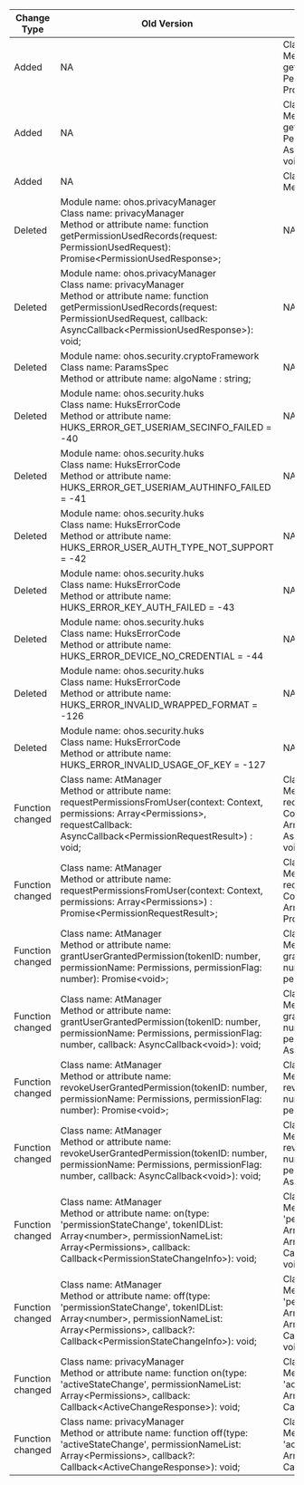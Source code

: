 | Change Type | Old Version | New Version | d.ts File |
| ---- | ------ | ------ | -------- |
|Added|NA|Class name: privacyManager<br>Method or attribute name: function getPermissionUsedRecord(request: PermissionUsedRequest): Promise\<PermissionUsedResponse>;|@ohos.privacyManager.d.ts|
|Added|NA|Class name: privacyManager<br>Method or attribute name: function getPermissionUsedRecord(request: PermissionUsedRequest, callback: AsyncCallback\<PermissionUsedResponse>): void;|@ohos.privacyManager.d.ts|
|Added|NA|Class name: ParamsSpec<br>Method or attribute name: algName : string;|@ohos.security.cryptoFramework.d.ts|
|Deleted|Module name: ohos.privacyManager<br>Class name: privacyManager<br>Method or attribute name: function getPermissionUsedRecords(request: PermissionUsedRequest): Promise\<PermissionUsedResponse>;|NA|@ohos.privacyManager.d.ts|
|Deleted|Module name: ohos.privacyManager<br>Class name: privacyManager<br>Method or attribute name: function getPermissionUsedRecords(request: PermissionUsedRequest, callback: AsyncCallback\<PermissionUsedResponse>): void;|NA|@ohos.privacyManager.d.ts|
|Deleted|Module name: ohos.security.cryptoFramework<br>Class name: ParamsSpec<br>Method or attribute name: algoName : string;|NA|@ohos.security.cryptoFramework.d.ts|
|Deleted|Module name: ohos.security.huks<br>Class name: HuksErrorCode<br>Method or attribute name: HUKS_ERROR_GET_USERIAM_SECINFO_FAILED = -40|NA|@ohos.security.huks.d.ts|
|Deleted|Module name: ohos.security.huks<br>Class name: HuksErrorCode<br>Method or attribute name: HUKS_ERROR_GET_USERIAM_AUTHINFO_FAILED = -41|NA|@ohos.security.huks.d.ts|
|Deleted|Module name: ohos.security.huks<br>Class name: HuksErrorCode<br>Method or attribute name: HUKS_ERROR_USER_AUTH_TYPE_NOT_SUPPORT = -42|NA|@ohos.security.huks.d.ts|
|Deleted|Module name: ohos.security.huks<br>Class name: HuksErrorCode<br>Method or attribute name: HUKS_ERROR_KEY_AUTH_FAILED = -43|NA|@ohos.security.huks.d.ts|
|Deleted|Module name: ohos.security.huks<br>Class name: HuksErrorCode<br>Method or attribute name: HUKS_ERROR_DEVICE_NO_CREDENTIAL = -44|NA|@ohos.security.huks.d.ts|
|Deleted|Module name: ohos.security.huks<br>Class name: HuksErrorCode<br>Method or attribute name: HUKS_ERROR_INVALID_WRAPPED_FORMAT = -126|NA|@ohos.security.huks.d.ts|
|Deleted|Module name: ohos.security.huks<br>Class name: HuksErrorCode<br>Method or attribute name: HUKS_ERROR_INVALID_USAGE_OF_KEY = -127|NA|@ohos.security.huks.d.ts|
|Function changed|Class name: AtManager<br>Method or attribute name: requestPermissionsFromUser(context: Context, permissions: Array\<Permissions>, requestCallback: AsyncCallback\<PermissionRequestResult>) : void;<br>|Class name: AtManager<br>Method or attribute name: requestPermissionsFromUser(context: Context, permissionList: Array\<Permissions>, requestCallback: AsyncCallback\<PermissionRequestResult>) : void;<br>|@ohos.abilityAccessCtrl.d.ts|
|Function changed|Class name: AtManager<br>Method or attribute name: requestPermissionsFromUser(context: Context, permissions: Array\<Permissions>) : Promise\<PermissionRequestResult>;<br>|Class name: AtManager<br>Method or attribute name: requestPermissionsFromUser(context: Context, permissionList: Array\<Permissions>) : Promise\<PermissionRequestResult>;<br>|@ohos.abilityAccessCtrl.d.ts|
|Function changed|Class name: AtManager<br>Method or attribute name: grantUserGrantedPermission(tokenID: number, permissionName: Permissions, permissionFlag: number): Promise\<void>;<br>|Class name: AtManager<br>Method or attribute name: grantUserGrantedPermission(tokenID: number, permissionName: Permissions, permissionFlags: number): Promise\<void>;<br>|@ohos.abilityAccessCtrl.d.ts|
|Function changed|Class name: AtManager<br>Method or attribute name: grantUserGrantedPermission(tokenID: number, permissionName: Permissions, permissionFlag: number, callback: AsyncCallback\<void>): void;<br>|Class name: AtManager<br>Method or attribute name: grantUserGrantedPermission(tokenID: number, permissionName: Permissions, permissionFlags: number, callback: AsyncCallback\<void>): void;<br>|@ohos.abilityAccessCtrl.d.ts|
|Function changed|Class name: AtManager<br>Method or attribute name: revokeUserGrantedPermission(tokenID: number, permissionName: Permissions, permissionFlag: number): Promise\<void>;<br>|Class name: AtManager<br>Method or attribute name: revokeUserGrantedPermission(tokenID: number, permissionName: Permissions, permissionFlags: number): Promise\<void>;<br>|@ohos.abilityAccessCtrl.d.ts|
|Function changed|Class name: AtManager<br>Method or attribute name: revokeUserGrantedPermission(tokenID: number, permissionName: Permissions, permissionFlag: number, callback: AsyncCallback\<void>): void;<br>|Class name: AtManager<br>Method or attribute name: revokeUserGrantedPermission(tokenID: number, permissionName: Permissions, permissionFlags: number, callback: AsyncCallback\<void>): void;<br>|@ohos.abilityAccessCtrl.d.ts|
|Function changed|Class name: AtManager<br>Method or attribute name: on(type: 'permissionStateChange', tokenIDList: Array\<number>, permissionNameList: Array\<Permissions>, callback: Callback\<PermissionStateChangeInfo>): void;<br>|Class name: AtManager<br>Method or attribute name: on(type: 'permissionStateChange', tokenIDList: Array\<number>, permissionList: Array\<Permissions>, callback: Callback\<PermissionStateChangeInfo>): void;<br>|@ohos.abilityAccessCtrl.d.ts|
|Function changed|Class name: AtManager<br>Method or attribute name: off(type: 'permissionStateChange', tokenIDList: Array\<number>, permissionNameList: Array\<Permissions>, callback?: Callback\<PermissionStateChangeInfo>): void;<br>|Class name: AtManager<br>Method or attribute name: off(type: 'permissionStateChange', tokenIDList: Array\<number>, permissionList: Array\<Permissions>, callback?: Callback\<PermissionStateChangeInfo>): void;<br>|@ohos.abilityAccessCtrl.d.ts|
|Function changed|Class name: privacyManager<br>Method or attribute name: function on(type: 'activeStateChange', permissionNameList: Array\<Permissions>, callback: Callback\<ActiveChangeResponse>): void;<br>|Class name: privacyManager<br>Method or attribute name: function on(type: 'activeStateChange', permissionList: Array\<Permissions>, callback: Callback\<ActiveChangeResponse>): void;<br>|@ohos.privacyManager.d.ts|
|Function changed|Class name: privacyManager<br>Method or attribute name: function off(type: 'activeStateChange', permissionNameList: Array\<Permissions>, callback?: Callback\<ActiveChangeResponse>): void;<br>|Class name: privacyManager<br>Method or attribute name: function off(type: 'activeStateChange', permissionList: Array\<Permissions>, callback?: Callback\<ActiveChangeResponse>): void;<br>|@ohos.privacyManager.d.ts|
